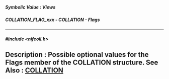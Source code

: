 ##### Symbolic Value : Views
##### COLLATION_FLAG_xxx - COLLATION - Flags
---
##### #include <nifcoll.h>
**Description :**
Possible optional values for the Flags member of the COLLATION structure.
**See Also :**
[COLLATION](D:/md_files/COLLATION.md)
---
